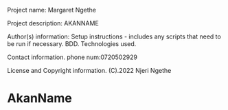 Project name:
Margaret Ngethe

Project description:
AKANNAME

Author(s) information:
Setup instructions - includes any scripts that need to be run if necessary.
BDD.
Technologies used.

Contact information.
phone num:0720502929

License and Copyright information.
(C).2022 Njeri Ngethe
# AkanName
